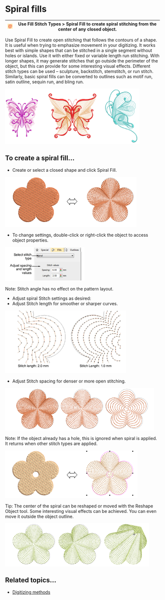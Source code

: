 # Spiral fills

| ![SpiralFill00028.png](assets/SpiralFill00028.png) | Use Fill Stitch Types > Spiral Fill to create spiral stitching from the center of any closed object. |
| -------------------------------------------------- | ---------------------------------------------------------------------------------------------------- |

Use Spiral Fill to create open stitching that follows the contours of a shape. It is useful when trying to emphasize movement in your digitizing. It works best with simple shapes that can be stitched in a single segment without holes or islands. Use it with either fixed or variable length run stitching. With longer shapes, it may generate stitches that go outside the perimeter of the object, but this can provide for some interesting visual effects. Different stitch types can be used – sculpture, backstitch, stemstitch, or run stitch. Similarly, basic spiral fills can be converted to outlines such as motif run, satin outline, sequin run, and bling run.

![SpiralFillSamples.png](assets/SpiralFillSamples.png)

## To create a spiral fill...

- Create or select a closed shape and click Spiral Fill.

![SpiralStitchApply.png](assets/SpiralStitchApply.png)

- To change settings, double-click or right-click the object to access object properties.

![curves00029.png](assets/curves00029.png)

Note: Stitch angle has no effect on the pattern layout.

- Adjust spiral Stitch settings as desired:
- Adjust Stitch length for smoother or sharper curves.

![SpiralStitchLength.png](assets/SpiralStitchLength.png)

- Adjust Stitch spacing for denser or more open stitching.

![SpiralStitchSpacings.png](assets/SpiralStitchSpacings.png)

Note: If the object already has a hole, this is ignored when spiral is applied. It returns when other stitch types are applied.

![SpiralFillWthHole.png](assets/SpiralFillWthHole.png)

Tip: The center of the spiral can be reshaped or moved with the Reshape Object tool. Some interesting visual effects can be achieved. You can even move it outside the object outline.

![SpiralFillSamples00034.png](assets/SpiralFillSamples00034.png)

## Related topics...

- [Digitizing methods](../../Digitizing/input/Digitizing_methods)
